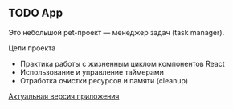 ## TODO App

Это небольшой pet-проект — менеджер задач (task manager).

Цели проекта  
- Практика работы с жизненным циклом компонентов React  
- Использование и управление таймерами  
- Отработка очистки ресурсов и памяти (cleanup)

[Актуальная версия приложения](https://todoapp-rust-two.vercel.app/)
